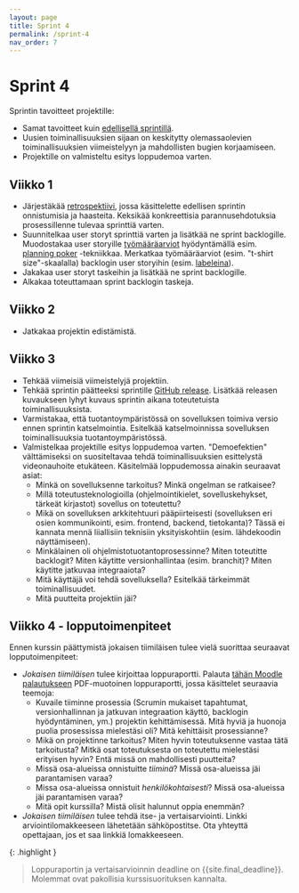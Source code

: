 ```yaml
---
layout: page
title: Sprint 4
permalink: /sprint-4
nav_order: 7
---
```


# Sprint 4

Sprintin tavoitteet projektille:

- Samat tavoitteet kuin [edellisellä sprintillä](/sprint-3).
- Uusien toiminallisuuksien sijaan on keskitytty olemassaolevien toiminallisuuksien viimeistelyyn ja mahdollisten bugien korjaamiseen.
- Projektille on valmisteltu esitys loppudemoa varten.

## Viikko 1

- Järjestäkää [retrospektiivi](https://www.teamretro.com/retrospectives/mad-sad-glad-retrospective), jossa käsittelette edellisen sprintin onnistumisia ja haasteita. Keksikää konkreettisia parannusehdotuksia prosessillenne tulevaa sprinttiä varten.
- Suunnitelkaa user storyt sprinttiä varten ja lisätkää ne sprint backlogille.
 Muodostakaa user storyille [työmääräarviot](https://activecollab.com/blog/project-management/t-shirt-sizing) hyödyntämällä esim. [planning poker](https://www.mountaingoatsoftware.com/agile/planning-poker) -tekniikkaa. Merkatkaa työmääräarviot (esim. "t-shirt size"-skaalalla) backlogin user storyihin (esim. [labeleina](https://docs.github.com/en/issues/using-labels-and-milestones-to-track-work/managing-labels)).
- Jakakaa user storyt taskeihin ja lisätkää ne sprint backlogille.
- Alkakaa toteuttamaan sprint backlogin taskeja.

## Viikko 2

- Jatkakaa projektin edistämistä.

## Viikko 3

- Tehkää viimeisiä viimeistelyjä projektiin.
- Tehkää sprintin päätteeksi sprintille [GitHub release](https://docs.github.com/en/repositories/releasing-projects-on-github/managing-releases-in-a-repository). Lisätkää releasen kuvaukseen lyhyt kuvaus sprintin aikana toteutetuista toiminallisuuksista.
- Varmistakaa, että tuotantoympäristössä on sovelluksen toimiva versio ennen sprintin katselmointia. Esitelkää katselmoinnissa sovelluksen toiminallisuuksia tuotantoympäristössä.
- Valmistelkaa projektille esitys loppudemoa varten. "Demoefektien" välttämiseksi on suositeltavaa tehdä toiminallisuuksien esittelystä videonauhoite etukäteen. Käsitelmää loppudemossa ainakin seuraavat asiat:
    - Minkä on sovelluksenne tarkoitus? Minkä ongelman se ratkaisee?
    - Millä toteutusteknologioilla (ohjelmointikielet, sovelluskehykset, tärkeät kirjastot) sovellus on toteutettu?
    - Mikä on sovelluksen arkkitehtuuri pääpiirteisesti (sovelluksen eri osien kommunikointi, esim. frontend, backend, tietokanta)? Tässä ei kannata mennä liiallisiin teknisiin yksityiskohtiin (esim. lähdekoodin näyttämiseen).
    - Minkälainen oli ohjelmistotuotantoprosessinne? Miten toteutitte backlogit? Miten käytitte versionhallintaa (esim. branchit)? Miten käytitte jatkuvaa integraaiota?
    - Mitä käyttäjä voi tehdä sovelluksella? Esitelkää tärkeimmät toiminallisuudet.
    - Mitä puutteita projektiin jäi?

## Viikko 4 - lopputoimenpiteet

Ennen kurssin päättymistä jokaisen tiimiläisen tulee vielä suorittaa seuraavat lopputoimenpiteet:

- _Jokaisen tiimiläisen_ tulee kirjoittaa loppuraportti. Palauta [tähän Moodle palautukseen]({{site.final_report_submission_link}}) PDF-muotoinen loppuraportti, jossa käsittelet seuraavia teemoja:
  - Kuvaile tiiminne prosessia (Scrumin mukaiset tapahtumat, versionhallinnan ja jatkuvan integraation käyttö, backlogin hyödyntäminen, ym.) projektin kehittämisessä. Mitä hyviä ja huonoja puolia prosessissa mielestäsi oli? Mitä kehittäisit prosessianne?
  - Mikä on projektinne tarkoitus? Miten hyvin toteutuksenne vastaa tätä tarkoitusta? Mitkä osat toteutuksesta on toteutettu mielestäsi erityisen hyvin? Entä missä on mahdollisesti puutteita?
  - Missä osa-alueissa onnistuitte _tiiminä_? Missä osa-alueissa jäi parantamisen varaa?
  - Missa osa-alueissa onnistuit _henkilökohtaisesti_? Missä osa-alueissa jäi parantamisen varaa?
  - Mitä opit kurssilla? Mistä olisit halunnut oppia enemmän?
- _Jokaisen tiimiläisen_ tulee tehdä itse- ja vertaisarviointi. Linkki arviointilomakkeeseen lähetetään sähköpostitse. Ota yhteyttä opettajaan, jos et saa linkkiä lomakkeeseen.

{: .highlight }
> Loppuraportin ja vertaisarvioinnin deadline on {{site.final_deadline}}. Molemmat ovat pakollisia kurssisuorituksen kannalta.


